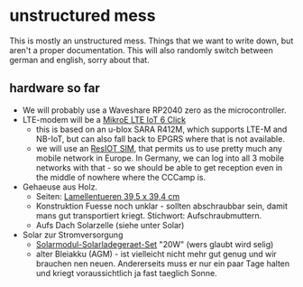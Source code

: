 
# unstructured mess

This is mostly an unstructured mess. Things that we want to
write down, but aren't a proper documentation. This will also
randomly switch between german and english, sorry about that.

## hardware so far

* We will probably use a Waveshare RP2040 zero as the microcontroller.
* LTE-modem will be a [MikroE LTE IoT 6 Click](https://www.mikroe.com/lte-iot-6-click)
  - this is based on an u-blox SARA R412M, which supports LTE-M and NB-IoT, but can also fall back to EPGRS where that is not available.
  - we will use an [ResIOT SIM](https://sim.resiot.io/), that permits us to use pretty much any mobile network in Europe. In Germany, we can log into all 3 mobile networks with that - so we should be able to get reception even in the middle of nowhere where the CCCamp is.
* Gehaeuse aus Holz.
  - Seiten: [Lamellentueren 39,5 x 39,4 cm](https://www.ben-camilla.com/index.php?a=3272)
  - Konstruktion Fuesse noch unklar - sollten abschraubbar sein, damit mans gut transportiert kriegt. Stichwort: Aufschraubmuttern.
  - Aufs Dach Solarzelle (siehe unter Solar)
* Solar zur Stromversorgung
  - [Solarmodul-Solarladegeraet-Set](https://www.amazon.de/-/dp/B07RZBVTGR/) "20W" (wers glaubt wird selig)
  - alter Bleiakku (AGM) - ist vielleicht nicht mehr gut genug und wir brauchen nen neuen. Andererseits muss er nur ein paar Tage halten und kriegt voraussichtlich ja fast taeglich Sonne.

